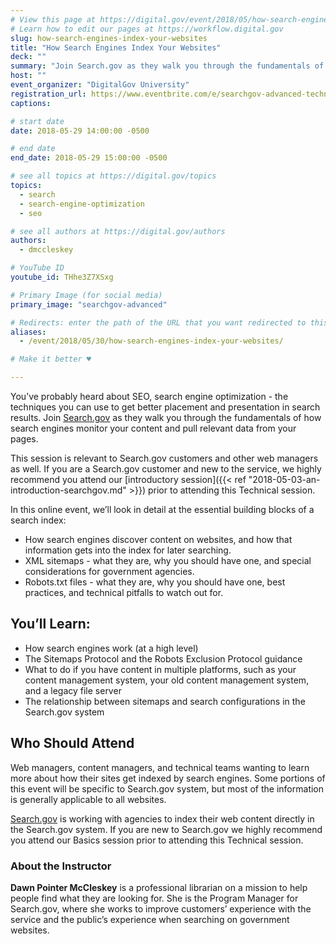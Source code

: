 ```yaml
---
# View this page at https://digital.gov/event/2018/05/how-search-engines-index-your-websites
# Learn how to edit our pages at https://workflow.digital.gov
slug: how-search-engines-index-your-websites
title: "How Search Engines Index Your Websites"
deck: ""
summary: "Join Search.gov as they walk you through the fundamentals of how search engines monitor your content and pull relevant data from your pages."
host: ""
event_organizer: "DigitalGov University"
registration_url: https://www.eventbrite.com/e/searchgov-advanced-technical-registration-45389884366
captions: 

# start date
date: 2018-05-29 14:00:00 -0500

# end date
end_date: 2018-05-29 15:00:00 -0500

# see all topics at https://digital.gov/topics
topics: 
  - search
  - search-engine-optimization
  - seo

# see all authors at https://digital.gov/authors
authors: 
  - dmccleskey

# YouTube ID
youtube_id: THhe3Z7XSxg

# Primary Image (for social media)
primary_image: "searchgov-advanced"

# Redirects: enter the path of the URL that you want redirected to this page
aliases: 
  - /event/2018/05/30/how-search-engines-index-your-websites/

# Make it better ♥

---
```


You’ve probably heard about SEO, search engine optimization - the techniques you can use to get better placement and presentation in search results. Join [Search.gov](https://search.gov/) as they walk you through the fundamentals of how search engines monitor your content and pull relevant data from your pages.

This session is relevant to Search.gov customers and other web managers as well. If you are a Search.gov customer and new to the service, we highly recommend you attend our [introductory session]({{< ref "2018-05-03-an-introduction-searchgov.md" >}}) prior to attending this Technical session.

In this online event, we’ll look in detail at the essential building blocks of a search index:

- How search engines discover content on websites, and how that information gets into the index for later searching.
- XML sitemaps - what they are, why you should have one, and special considerations for government agencies.
- Robots.txt files - what they are, why you should have one, best practices, and technical pitfalls to watch out for.

## You’ll Learn:

- How search engines work (at a high level)
- The Sitemaps Protocol and the Robots Exclusion Protocol guidance
- What to do if you have content in multiple platforms, such as your content management system, your old content management system, and a legacy file server
- The relationship between sitemaps and search configurations in the Search.gov system

## Who Should Attend

Web managers, content managers, and technical teams wanting to learn more about how their sites get indexed by search engines. Some portions of this event will be specific to Search.gov system, but most of the information is generally applicable to all websites.

[Search.gov](https://search.gov/) is working with agencies to index their web content directly in the Search.gov system. If you are new to Search.gov we highly recommend you attend our Basics session prior to attending this Technical session.

### About the Instructor

**Dawn Pointer McCleskey** is a professional librarian on a mission to help people find what they are looking for. She is the Program Manager for Search.gov, where she works to improve customers’ experience with the service and the public’s experience when searching on government websites.
